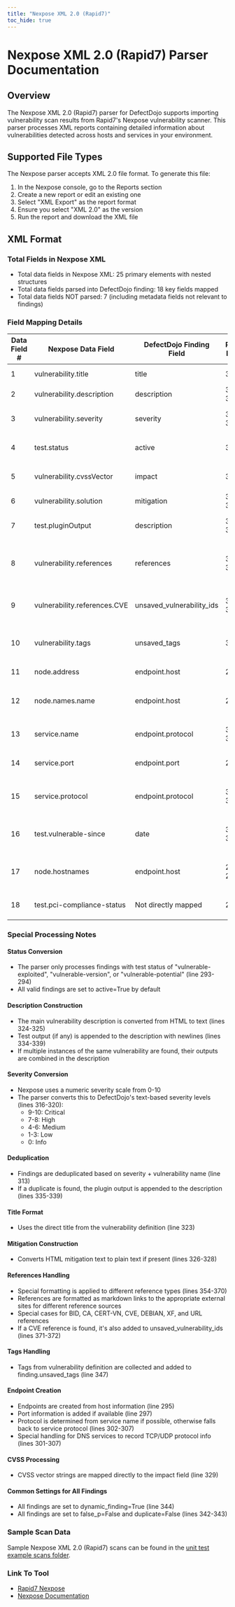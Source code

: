 ```yaml
---
title: "Nexpose XML 2.0 (Rapid7)"
toc_hide: true
---
```


# Nexpose XML 2.0 (Rapid7) Parser Documentation

## Overview

The Nexpose XML 2.0 (Rapid7) parser for DefectDojo supports importing vulnerability scan results from Rapid7's Nexpose vulnerability scanner. This parser processes XML reports containing detailed information about vulnerabilities detected across hosts and services in your environment.

## Supported File Types

The Nexpose parser accepts XML 2.0 file format. To generate this file:

1. In the Nexpose console, go to the Reports section
2. Create a new report or edit an existing one
3. Select "XML Export" as the report format
4. Ensure you select "XML 2.0" as the version
5. Run the report and download the XML file

## XML Format

### Total Fields in Nexpose XML

- Total data fields in Nexpose XML: 25 primary elements with nested structures
- Total data fields parsed into DefectDojo finding: 18 key fields mapped
- Total data fields NOT parsed: 7 (including metadata fields not relevant to findings)

### Field Mapping Details

| Data Field # | Nexpose Data Field | DefectDojo Finding Field | Parser Line # | Notes |
|--------------|------------|---------------|---------------|-------|
| 1 | vulnerability.title | title | 323 | Direct mapping to finding title |
| 2 | vulnerability.description | description | 324-325 | Converted from HTML to text |
| 3 | vulnerability.severity | severity | 316-320 | Converted from numeric (0-10) to text severity |
| 4 | test.status | active | 321 | Only vulnerable statuses are processed |
| 5 | vulnerability.cvssVector | impact | 329 | The CVSS vector string is mapped to impact |
| 6 | vulnerability.solution | mitigation | 326-328 | HTML converted to text if present |
| 7 | test.pluginOutput | description | 334-339 | Test output appended to description |
| 8 | vulnerability.references | references | 354-370 | Special formatting applied to different reference types |
| 9 | vulnerability.references.CVE | unsaved_vulnerability_ids | 371-372 | CVE references are added to vulnerability IDs list |
| 10 | vulnerability.tags | unsaved_tags | 347 | Tags are collected and mapped to unsaved_tags |
| 11 | node.address | endpoint.host | 295 | Used to create endpoint objects |
| 12 | node.names.name | endpoint.host | 295 | Hostnames are collected as alternatives to IP addresses |
| 13 | service.name | endpoint.protocol | 302-307 | Used if service name matches a known protocol |
| 14 | service.port | endpoint.port | 297 | Added to endpoint if present |
| 15 | service.protocol | endpoint.protocol | 302-307 | Used as fallback protocol if service name doesn't match |
| 16 | test.vulnerable-since | date | 341-345 | Used for finding date if USE_FIRST_SEEN is enabled |
| 17 | node.hostnames | endpoint.host | 272-274 | Hostnames associated with the node are added to a set |
| 18 | test.pci-compliance-status | Not directly mapped | 293 | Used in filtering but not mapped to a field |

### Special Processing Notes

#### Status Conversion
- The parser only processes findings with test status of "vulnerable-exploited", "vulnerable-version", or "vulnerable-potential" (line 293-294)
- All valid findings are set to active=True by default

#### Description Construction
- The main vulnerability description is converted from HTML to text (lines 324-325)
- Test output (if any) is appended to the description with newlines (lines 334-339)
- If multiple instances of the same vulnerability are found, their outputs are combined in the description

#### Severity Conversion
- Nexpose uses a numeric severity scale from 0-10
- The parser converts this to DefectDojo's text-based severity levels (lines 316-320):
  - 9-10: Critical
  - 7-8: High
  - 4-6: Medium
  - 1-3: Low
  - 0: Info

#### Deduplication
- Findings are deduplicated based on severity + vulnerability name (line 313)
- If a duplicate is found, the plugin output is appended to the description (lines 335-339)

#### Title Format
- Uses the direct title from the vulnerability definition (line 323)

#### Mitigation Construction
- Converts HTML mitigation text to plain text if present (lines 326-328)

#### References Handling
- Special formatting is applied to different reference types (lines 354-370)
- References are formatted as markdown links to the appropriate external sites for different reference sources
- Special cases for BID, CA, CERT-VN, CVE, DEBIAN, XF, and URL references
- If a CVE reference is found, it's also added to unsaved_vulnerability_ids (lines 371-372)

#### Tags Handling
- Tags from vulnerability definition are collected and added to finding.unsaved_tags (line 347)

#### Endpoint Creation
- Endpoints are created from host information (line 295)
- Port information is added if available (line 297)
- Protocol is determined from service name if possible, otherwise falls back to service protocol (lines 302-307)
- Special handling for DNS services to record TCP/UDP protocol info (lines 301-307)

#### CVSS Processing
- CVSS vector strings are mapped directly to the impact field (line 329)

#### Common Settings for All Findings
- All findings are set to dynamic_finding=True (line 344)
- All findings are set to false_p=False and duplicate=False (lines 342-343)

### Sample Scan Data
Sample Nexpose XML 2.0 (Rapid7) scans can be found in the [unit test example scans folder](https://github.com/DefectDojo/django-DefectDojo/tree/master/unittests/scans/nexpose).

### Link To Tool
- [Rapid7 Nexpose](https://www.rapid7.com/products/nexpose/)
- [Nexpose Documentation](https://docs.rapid7.com/nexpose/)
